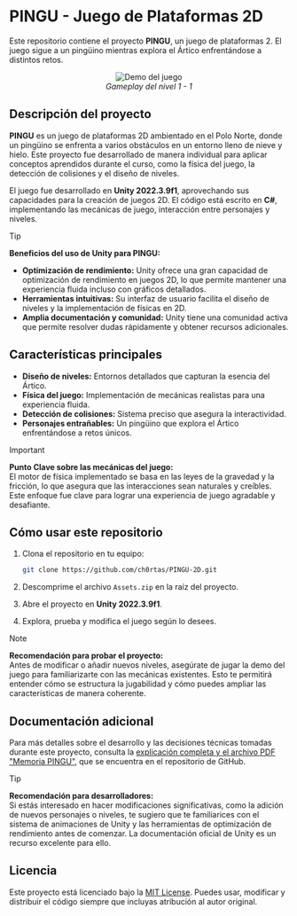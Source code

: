 
# PINGU - Juego de Plataformas 2D

Este repositorio contiene el proyecto **PINGU**, un juego de plataformas 2. El juego sigue a un pingüino mientras explora el Ártico enfrentándose a distintos retos.

<p align="center">
  <img src="PINGU-DEMO.gif" alt="Demo del juego">
  <br>
  <em>Gameplay del nivel 1 - 1</em>
</p>

## Descripción del proyecto

**PINGU** es un juego de plataformas 2D ambientado en el Polo Norte, donde un pingüino se enfrenta a varios obstáculos en un entorno lleno de nieve y hielo. Este proyecto fue desarrollado de manera individual para aplicar conceptos aprendidos durante el curso, como la física del juego, la detección de colisiones y el diseño de niveles.

El juego fue desarrollado en **Unity 2022.3.9f1**, aprovechando sus capacidades para la creación de juegos 2D. El código está escrito en **C#**, implementando las mecánicas de juego, interacción entre personajes y niveles.

> [!TIP]  
> **Beneficios del uso de Unity para PINGU:**  
> - **Optimización de rendimiento:** Unity ofrece una gran capacidad de optimización de rendimiento en juegos 2D, lo que permite mantener una experiencia fluida incluso con gráficos detallados.
> - **Herramientas intuitivas:** Su interfaz de usuario facilita el diseño de niveles y la implementación de físicas en 2D.
> - **Amplia documentación y comunidad:** Unity tiene una comunidad activa que permite resolver dudas rápidamente y obtener recursos adicionales.

## Características principales

- **Diseño de niveles:** Entornos detallados que capturan la esencia del Ártico.
- **Física del juego:** Implementación de mecánicas realistas para una experiencia fluida.
- **Detección de colisiones:** Sistema preciso que asegura la interactividad.
- **Personajes entrañables:** Un pingüino que explora el Ártico enfrentándose a retos únicos.

> [!IMPORTANT]  
> **Punto Clave sobre las mecánicas del juego:**  
> El motor de física implementado se basa en las leyes de la gravedad y la fricción, lo que asegura que las interacciones sean naturales y creíbles. Este enfoque fue clave para lograr una experiencia de juego agradable y desafiante.

## Cómo usar este repositorio

1. Clona el repositorio en tu equipo:
   ```bash  
   git clone https://github.com/ch0rtas/PINGU-2D.git  
   ```  

2. Descomprime el archivo `Assets.zip` en la raíz del proyecto.

3. Abre el proyecto en **Unity 2022.3.9f1**.

4. Explora, prueba y modifica el juego según lo desees.

> [!NOTE]  
> **Recomendación para probar el proyecto:**  
> Antes de modificar o añadir nuevos niveles, asegúrate de jugar la demo del juego para familiarizarte con las mecánicas existentes. Esto te permitirá entender cómo se estructura la jugabilidad y cómo puedes ampliar las características de manera coherente.

## Documentación adicional

Para más detalles sobre el desarrollo y las decisiones técnicas tomadas durante este proyecto, consulta la [explicación completa y el archivo PDF "Memoria PINGU"](https://github.com/ch0rtas/IS-Proyectos_II/tree/main/PINGU), que se encuentra en el repositorio de GitHub.

> [!TIP]  
> **Recomendación para desarrolladores:**  
> Si estás interesado en hacer modificaciones significativas, como la adición de nuevos personajes o niveles, te sugiero que te familiarices con el sistema de animaciones de Unity y las herramientas de optimización de rendimiento antes de comenzar. La documentación oficial de Unity es un recurso excelente para ello.

## Licencia

Este proyecto está licenciado bajo la [MIT License](LICENSE). Puedes usar, modificar y distribuir el código siempre que incluyas atribución al autor original.  

